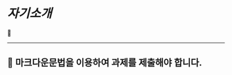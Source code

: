 *자기소개*
=======================
:name_badge:
*****
:name_badge:
마크다운문법을 이용하여 과제를 제출해야 합니다.
----------------------
